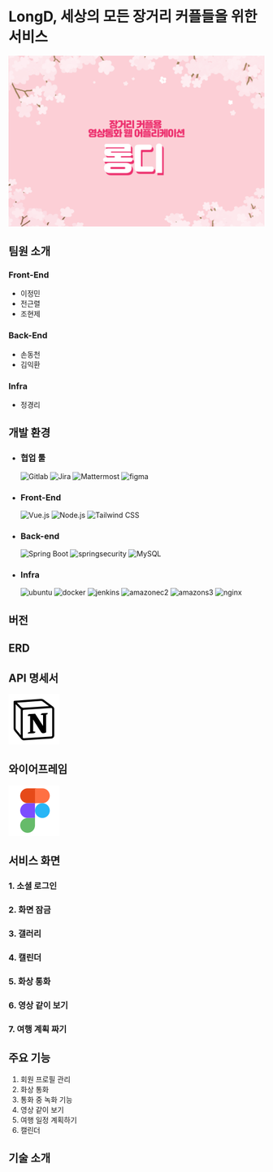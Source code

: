 # LongD, 세상의 모든 장거리 커플들을 위한 서비스
![롱디](image.png)
## 팀원 소개
### Front-End
- 이정민
- 전근렬
- 조현제
### Back-End
- 손동천
- 김익환
### Infra
- 정경리

## 개발 환경
- ### 협업 툴

    <img alt="Gitlab" src ="https://img.shields.io/badge/GitLab-FC6D26.svg?&style=for-the-badge&logo=GitLab&logoColor=white"/> 
    <img alt="Jira" src ="https://img.shields.io/badge/Jira-0052CC.svg?&style=for-the-badge&logo=Jira&logoColor=white"/>
    <img alt="Mattermost" src ="https://img.shields.io/badge/Mattermost-0058CC.svg?&style=for-the-badge&logo=Mattermost&logoColor=white"/>
    <img alt="figma" src ="https://img.shields.io/badge/figma-F24E1E.svg?&style=for-the-badge&logo=figma&logoColor=white"/>

- ### Front-End

    <img alt="Vue.js" src ="https://img.shields.io/badge/Vue.js-4FC08D.svg?&style=for-the-badge&logo=Vue.js&logoColor=white"/>
    <img alt="Node.js" src ="https://img.shields.io/badge/Node.js-339933.svg?&style=for-the-badge&logo=Node.js&logoColor=white"/>
    <img alt="Tailwind CSS" src ="https://img.shields.io/badge/Tailwind CSS-06B6D4.svg?&style=for-the-badge&logo=Tailwind CSS&logoColor=white"/>  

- ### Back-end

    <img alt="Spring Boot" src ="https://img.shields.io/badge/Spring Boot-6DB33F.svg?&style=for-the-badge&logo=Spring Boot&logoColor=white"/>
    <img alt="springsecurity" src ="https://img.shields.io/badge/spring security-6DB33F.svg?&style=for-the-badge&logo=springsecurity&logoColor=white"/>
    <img alt="MySQL" src ="https://img.shields.io/badge/MySQL-4479A1.svg?&style=for-the-badge&logo=MySQL&logoColor=white"/>
    
 - ### Infra

    <img alt="ubuntu" src ="https://img.shields.io/badge/ubuntu-E95420.svg?&style=for-the-badge&logo=ubuntu&logoColor=white"/>
    <img alt="docker" src ="https://img.shields.io/badge/docker-2496ED.svg?&style=for-the-badge&logo=docker&logoColor=white"/>
    <img alt="jenkins" src ="https://img.shields.io/badge/jenkins-D24939.svg?&style=for-the-badge&logo=jenkins&logoColor=white"/>
    <img alt="amazonec2" src ="https://img.shields.io/badge/amazon ec2-FF9900.svg?&style=for-the-badge&logo=amazonec2&logoColor=white"/>
    <img alt="amazons3" src ="https://img.shields.io/badge/amazon s3-569A31.svg?&style=for-the-badge&logo=amazons3&logoColor=white"/>
    <img alt="nginx" src ="https://img.shields.io/badge/nginx-009639.svg?&style=for-the-badge&logo=nginx&logoColor=white"/>
    
## 버전

## ERD

## API 명세서
[![Alt text](image-2.png)](https://bittersweet-artichoke-dea.notion.site/API-be64101bfc074154b7086352f0d47f1d?pvs=4 "Notion")

## 와이어프레임
[![Figma](image-1.png)](https://www.figma.com/file/8uS1HLLbQOEUyzimwOohBF/%5B%EB%A1%B1%EB%94%94%5D?type=design&node-id=0%3A1&mode=design&t=TTD4cbrtWGndKYqY-1 "피그마")
## 서비스 화면

### 1. 소셜 로그인

### 2. 화면 잠금

### 3. 갤러리

### 4. 캘린더

### 5. 화상 통화

### 6. 영상 같이 보기

### 7. 여행 계획 짜기




## 주요 기능
1. 회원 프로필 관리
2. 화상 통화
3. 통화 중 녹화 기능
4. 영상 같이 보기
5. 여행 일정 계획하기
6. 캘린더

## 기술 소개



